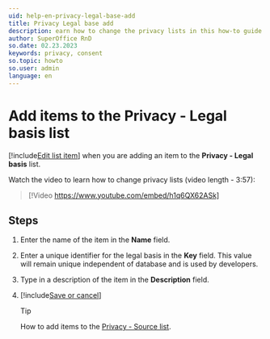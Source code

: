 ```yaml
---
uid: help-en-privacy-legal-base-add
title: Privacy Legal base add
description: earn how to change the privacy lists in this how-to guide.
author: SuperOffice RnD
so.date: 02.23.2023
keywords: privacy, consent
so.topic: howto
so.user: admin
language: en
---
```


# Add items to the Privacy - Legal basis list

[!include[Edit list item](includes/edit-list-item.md)] when you are adding an item to the **Privacy - Legal basis** list.

Watch the video to learn how to change privacy lists (video length - 3:57):

<!-- markdownlint-disable-next-line MD034 DOCSMD007 -->
> [!Video https://www.youtube.com/embed/h1q6QX62ASk]

## Steps

1. Enter the name of the item in the **Name** field.
2. Enter a unique identifier for the legal basis in the **Key** field. This value will remain unique independent of database and is used by developers.
3. Type in a description of the item in the **Description** field.
4. [!include[Save or cancel](includes/save-or-cancel.md)]

    > [!TIP]
    > How to add items to the [Privacy - Source list][1].

<!-- Referenced links -->
[1]: privacy-source-add.md

<!-- Referenced images -->
